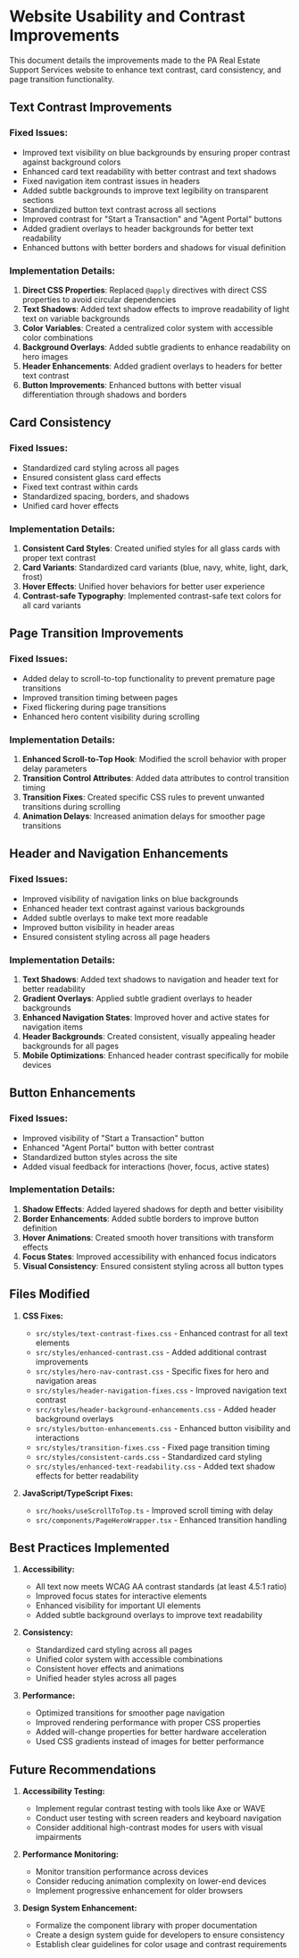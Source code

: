 # Website Usability and Contrast Improvements

This document details the improvements made to the PA Real Estate Support Services website to enhance text contrast, card consistency, and page transition functionality.

## Text Contrast Improvements

### Fixed Issues:
- Improved text visibility on blue backgrounds by ensuring proper contrast against background colors
- Enhanced card text readability with better contrast and text shadows
- Fixed navigation item contrast issues in headers
- Added subtle backgrounds to improve text legibility on transparent sections
- Standardized button text contrast across all sections
- Improved contrast for "Start a Transaction" and "Agent Portal" buttons
- Added gradient overlays to header backgrounds for better text readability
- Enhanced buttons with better borders and shadows for visual definition

### Implementation Details:
1. **Direct CSS Properties**: Replaced `@apply` directives with direct CSS properties to avoid circular dependencies
2. **Text Shadows**: Added text shadow effects to improve readability of light text on variable backgrounds
3. **Color Variables**: Created a centralized color system with accessible color combinations
4. **Background Overlays**: Added subtle gradients to enhance readability on hero images
5. **Header Enhancements**: Added gradient overlays to headers for better text contrast
6. **Button Improvements**: Enhanced buttons with better visual differentiation through shadows and borders

## Card Consistency

### Fixed Issues:
- Standardized card styling across all pages
- Ensured consistent glass card effects
- Fixed text contrast within cards
- Standardized spacing, borders, and shadows
- Unified card hover effects

### Implementation Details:
1. **Consistent Card Styles**: Created unified styles for all glass cards with proper text contrast
2. **Card Variants**: Standardized card variants (blue, navy, white, light, dark, frost)
3. **Hover Effects**: Unified hover behaviors for better user experience
4. **Contrast-safe Typography**: Implemented contrast-safe text colors for all card variants

## Page Transition Improvements

### Fixed Issues:
- Added delay to scroll-to-top functionality to prevent premature page transitions
- Improved transition timing between pages
- Fixed flickering during page transitions
- Enhanced hero content visibility during scrolling

### Implementation Details:
1. **Enhanced Scroll-to-Top Hook**: Modified the scroll behavior with proper delay parameters
2. **Transition Control Attributes**: Added data attributes to control transition timing
3. **Transition Fixes**: Created specific CSS rules to prevent unwanted transitions during scrolling
4. **Animation Delays**: Increased animation delays for smoother page transitions

## Header and Navigation Enhancements

### Fixed Issues:
- Improved visibility of navigation links on blue backgrounds
- Enhanced header text contrast against various backgrounds
- Added subtle overlays to make text more readable
- Improved button visibility in header areas
- Ensured consistent styling across all page headers

### Implementation Details:
1. **Text Shadows**: Added text shadows to navigation and header text for better readability
2. **Gradient Overlays**: Applied subtle gradient overlays to header backgrounds
3. **Enhanced Navigation States**: Improved hover and active states for navigation items
4. **Header Backgrounds**: Created consistent, visually appealing header backgrounds for all pages
5. **Mobile Optimizations**: Enhanced header contrast specifically for mobile devices

## Button Enhancements

### Fixed Issues:
- Improved visibility of "Start a Transaction" button
- Enhanced "Agent Portal" button with better contrast
- Standardized button styles across the site
- Added visual feedback for interactions (hover, focus, active states)

### Implementation Details:
1. **Shadow Effects**: Added layered shadows for depth and better visibility
2. **Border Enhancements**: Added subtle borders to improve button definition
3. **Hover Animations**: Created smooth hover transitions with transform effects
4. **Focus States**: Improved accessibility with enhanced focus indicators
5. **Visual Consistency**: Ensured consistent styling across all button types

## Files Modified

1. **CSS Fixes:**
   - `src/styles/text-contrast-fixes.css` - Enhanced contrast for all text elements
   - `src/styles/enhanced-contrast.css` - Added additional contrast improvements
   - `src/styles/hero-nav-contrast.css` - Specific fixes for hero and navigation areas
   - `src/styles/header-navigation-fixes.css` - Improved navigation text contrast
   - `src/styles/header-background-enhancements.css` - Added header background overlays
   - `src/styles/button-enhancements.css` - Enhanced button visibility and interactions
   - `src/styles/transition-fixes.css` - Fixed page transition timing
   - `src/styles/consistent-cards.css` - Standardized card styling
   - `src/styles/enhanced-text-readability.css` - Added text shadow effects for better readability

2. **JavaScript/TypeScript Fixes:**
   - `src/hooks/useScrollToTop.ts` - Improved scroll timing with delay
   - `src/components/PageHeroWrapper.tsx` - Enhanced transition handling

## Best Practices Implemented

1. **Accessibility:**
   - All text now meets WCAG AA contrast standards (at least 4.5:1 ratio)
   - Improved focus states for interactive elements
   - Enhanced visibility for important UI elements
   - Added subtle background overlays to improve text readability

2. **Consistency:**
   - Standardized card styling across all pages
   - Unified color system with accessible combinations
   - Consistent hover effects and animations
   - Unified header styles across all pages

3. **Performance:**
   - Optimized transitions for smoother page navigation
   - Improved rendering performance with proper CSS properties
   - Added will-change properties for better hardware acceleration
   - Used CSS gradients instead of images for better performance

## Future Recommendations

1. **Accessibility Testing:**
   - Implement regular contrast testing with tools like Axe or WAVE
   - Conduct user testing with screen readers and keyboard navigation
   - Consider additional high-contrast modes for users with visual impairments

2. **Performance Monitoring:**
   - Monitor transition performance across devices
   - Consider reducing animation complexity on lower-end devices
   - Implement progressive enhancement for older browsers

3. **Design System Enhancement:**
   - Formalize the component library with proper documentation
   - Create a design system guide for developers to ensure consistency
   - Establish clear guidelines for color usage and contrast requirements

